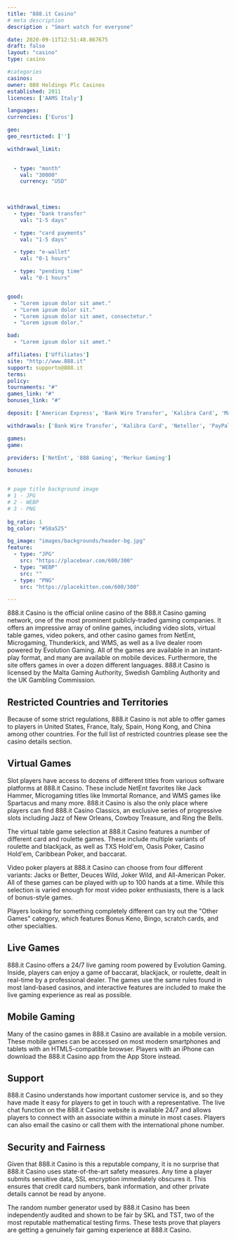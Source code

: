 ```yaml
---
title: "888.it Casino"
# meta description
description : "Smart watch for everyone"

date: 2020-09-11T12:51:48.867675
draft: false
layout: "casino" 
type: casino

#categories
casinos: 
owner: 888 Holdings Plc Casinos
established: 2011
licences: ['AAMS Italy']

languages: 
currencies: ['Euros']

geo: 
geo_resrticted: ['']

withdrawal_limit:

  
  - type: "month"
    val: "30000"
    currency: "USD"
  
  

withdrawal_times:
  - type: "bank transfer"
    val: "1-5 days"

  - type: "card payments"
    val: "1-5 days"

  - type: "e-wallet"
    val: "0-1 hours"

  - type: "pending time"
    val: "0-1 hours"


good:
  - "Lorem ipsum dolor sit amet."
  - "Lorem ipsum dolor sit."
  - "Lorem ipsum dolor sit amet, consectetur."
  - "Lorem ipsum dolor."

bad:
  - "Lorem ipsum dolor sit amet."

affiliates: ['Uffiliates']
site: "http://www.888.it"
support: supporto@888.it
terms:
policy:
tournaments: "#"
games_link: "#"
bonuses_link: "#"

deposit: ['American Express', 'Bank Wire Transfer', 'Kalibra Card', 'MasterCard', 'Neteller', 'PayPal', 'Paysafe Card', 'Ukash', 'Visa', 'Entropay', 'Sofortuberweisung', 'Skrill']

withdrawals: ['Bank Wire Transfer', 'Kalibra Card', 'Neteller', 'PayPal', 'Visa', 'Entropay', 'Skrill']

games: 
game:

providers: ['NetEnt', '888 Gaming', 'Merkur Gaming']

bonuses:


# page title background image 
# 1 - JPG
# 2 - WEBP
# 3 - PNG
 
bg_ratio: 1 
bg_color: "#58a525" 

bg_image: "images/backgrounds/header-bg.jpg"
feature:
  - type: "JPG"
    src: "https://placebear.com/600/300"   
  - type: "WEBP"
    src: ""
  - type: "PNG"
    src: "https://placekitten.com/600/300"   

---
```


888.it Casino is the official online casino of the 888.it Casino gaming network, one of the most prominent publicly-traded gaming companies. It offers an impressive array of online games, including video slots, virtual table games, video pokers, and other casino games from NetEnt, Microgaming, Thunderkick, and WMS, as well as a live dealer room powered by Evolution Gaming. All of the games are available in an instant-play format, and many are available on mobile devices. Furthermore, the site offers games in over a dozen different languages. 888.it Casino is licensed by the Malta Gaming Authority, Swedish Gambling Authority and the UK Gambling Commission.

## Restricted Countries and Territories
Because of some strict regulations, 888.it Casino is not able to offer games to players in United States, France, Italy, Spain, Hong Kong, and China among other countries. For the full list of restricted countries please see the casino details section.

## Virtual Games
Slot players have access to dozens of different titles from various software platforms at 888.it Casino. These include NetEnt favorites like Jack Hammer, Microgaming titles like Immortal Romance, and WMS games like Spartacus and many more. 888.it Casino is also the only place where players can find 888.it Casino Classics, an exclusive series of progressive slots including Jazz of New Orleans, Cowboy Treasure, and Ring the Bells.

The virtual table game selection at 888.it Casino features a number of different card and roulette games. These include multiple variants of roulette and blackjack, as well as TXS Hold'em, Oasis Poker, Casino Hold'em, Caribbean Poker, and baccarat.

Video poker players at 888.it Casino can choose from four different variants: Jacks or Better, Deuces Wild, Joker Wild, and All-American Poker. All of these games can be played with up to 100 hands at a time. While this selection is varied enough for most video poker enthusiasts, there is a lack of bonus-style games.

Players looking for something completely different can try out the "Other Games" category, which features Bonus Keno, Bingo, scratch cards, and other specialties.

## Live Games
888.it Casino offers a 24/7 live gaming room powered by Evolution Gaming. Inside, players can enjoy a game of baccarat, blackjack, or roulette, dealt in real-time by a professional dealer. The games use the same rules found in most land-based casinos, and interactive features are included to make the live gaming experience as real as possible.

## Mobile Gaming
Many of the casino games in 888.it Casino are available in a mobile version. These mobile games can be accessed on most modern smartphones and tablets with an HTML5-compatible browser. Players with an iPhone can download the 888.it Casino app from the App Store instead.

## Support
888.it Casino understands how important customer service is, and so they have made it easy for players to get in touch with a representative. The live chat function on the 888.it Casino website is available 24/7 and allows players to connect with an associate within a minute in most cases. Players can also email the casino or call them with the international phone number.

## Security and Fairness
Given that 888.it Casino is this a reputable company, it is no surprise that 888.it Casino uses state-of-the-art safety measures. Any time a player submits sensitive data, SSL encryption immediately obscures it. This ensures that credit card numbers, bank information, and other private details cannot be read by anyone.

The random number generator used by 888.it Casino has been independently audited and shown to be fair by SKL and TST, two of the most reputable mathematical testing firms. These tests prove that players are getting a genuinely fair gaming experience at 888.it Casino.